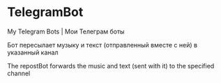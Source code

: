 # TelegramBot
My Telegram Bots | Мои Телеграм боты

Бот пересылает музыку и текст (отправленный вместе с ней) в указанный канал

The repostBot forwards the music and text (sent with it) to the specified channel
